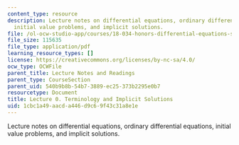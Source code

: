 ```yaml
---
content_type: resource
description: Lecture notes on differential equations, ordinary differential equations,
  initial value problems, and implicit solutions.
file: /ol-ocw-studio-app/courses/18-034-honors-differential-equations-spring-2009/1cbc1a49aacda446d9c69f43c31a8e1e_MIT18_034s09_lec0.pdf
file_size: 115635
file_type: application/pdf
learning_resource_types: []
license: https://creativecommons.org/licenses/by-nc-sa/4.0/
ocw_type: OCWFile
parent_title: Lecture Notes and Readings
parent_type: CourseSection
parent_uid: 540b9b8b-54b7-3889-ec25-373b2295e0b7
resourcetype: Document
title: Lecture 0. Terminology and Implicit Solutions
uid: 1cbc1a49-aacd-a446-d9c6-9f43c31a8e1e
---
```

Lecture notes on differential equations, ordinary differential equations, initial value problems, and implicit solutions.